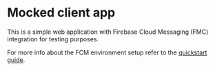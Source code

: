 # Mocked client app

This is a simple web application with Firebase Cloud Messaging (FMC) integration for testing purposes.

For more info about the FCM environment setup refer to the [quickstart guide](https://github.com/firebase/quickstart-js/blob/master/messaging/README.md).

